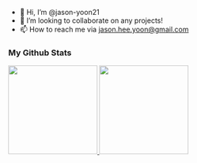 - 👋 Hi, I’m @jason-yoon21
- 💞️ I’m looking to collaborate on any projects!
- 📫 How to reach me via jason.hee.yoon@gmail.com

<!---
- 🌱 I’m currently learning ...
- 👀 I’m interested in 
jason-yoon21/jason-yoon21 is a ✨ special ✨ repository because its `README.md` (this file) appears on your GitHub profile.
You can click the Preview link to take a look at your changes.
--->

### My Github Stats

<a href="#">
  <img src="https://github-readme-stats.vercel.app/api?username=jason-yoon21&theme=react&show_icons=true&count_private=true&&include_all_commits=true" height="180px">
</a>
<a href="#">
  <img src="https://github-readme-stats.vercel.app/api/top-langs/?username=jason-yoon21&theme=react&layout=compact" height="180px">
</a>
